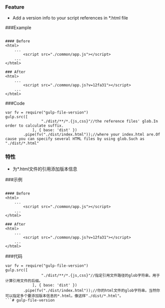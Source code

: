 ### Feature

- Add a version info to your script references in *.html file

###Example
```

#### Before
<html>
	...
		<script src="./common/app.js"></script>
	...
</html>

### After
<html>
	...
		<script src="./common/app.js?v=12fa31"></script>
	...
</html>
```

###Code
```
var fv = require("gulp-file-version")
gulp.src([
				"./dist/**/*.{js,css}"//the reference files' glob.In order to calculate suffix.
			], { base: 'dist' })
        .pipe(fv("./dist/index.html"));//where your index.html are.Of cause you can specify several HTML files by using glob.Such as "./dist/*.html"
```


### 特性

- 为*.html文件的引用添加版本信息

###示例
```

#### Before
<html>
	...
		<script src="./common/app.js"></script>
	...
</html>

### After
<html>
	...
		<script src="./common/app.js?v=12fa31"></script>
	...
</html>
```

###代码
```
var fv = require("gulp-file-version")
gulp.src([
				"./dist/**/*.{js,css}"//指定引用文件路径的glob字符串。用于计算引用文件的后缀。
			], { base: 'dist' })
        .pipe(fv("./dist/index.html"));//你的html文件的glob字符串。当然你可以指定多个要添加版本信息的*.html。像这样"./dist/*.html"。
```# gulp-file-version
